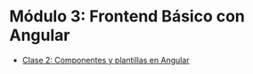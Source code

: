 # Módulo 3: Frontend Básico con Angular

- [Clase 2: Componentes y plantillas en Angular](lesson-2/README.md)
